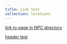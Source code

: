 ```yaml
---
title: Link test
collection: locations
---
```


[link to page in NPC directory](npc1.md)

[header test](header-test.md#some-header)
